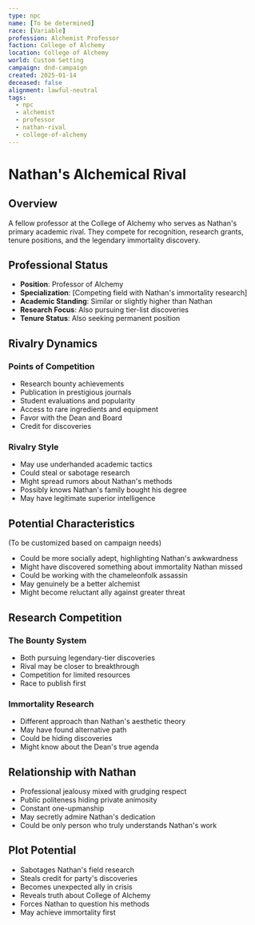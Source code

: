 ```yaml
---
type: npc
name: [To be determined]
race: [Variable]
profession: Alchemist Professor
faction: College of Alchemy
location: College of Alchemy
world: Custom Setting
campaign: dnd-campaign
created: 2025-01-14
deceased: false
alignment: lawful-neutral
tags:
  - npc
  - alchemist
  - professor
  - nathan-rival
  - college-of-alchemy
---
```


# Nathan's Alchemical Rival

## Overview
A fellow professor at the College of Alchemy who serves as Nathan's primary academic rival. They compete for recognition, research grants, tenure positions, and the legendary immortality discovery.

## Professional Status
- **Position**: Professor of Alchemy
- **Specialization**: [Competing field with Nathan's immortality research]
- **Academic Standing**: Similar or slightly higher than Nathan
- **Research Focus**: Also pursuing tier-list discoveries
- **Tenure Status**: Also seeking permanent position

## Rivalry Dynamics
### Points of Competition
- Research bounty achievements
- Publication in prestigious journals
- Student evaluations and popularity
- Access to rare ingredients and equipment
- Favor with the Dean and Board
- Credit for discoveries

### Rivalry Style
- May use underhanded academic tactics
- Could steal or sabotage research
- Might spread rumors about Nathan's methods
- Possibly knows Nathan's family bought his degree
- May have legitimate superior intelligence

## Potential Characteristics
(To be customized based on campaign needs)
- Could be more socially adept, highlighting Nathan's awkwardness
- Might have discovered something about immortality Nathan missed
- Could be working with the chameleonfolk assassin
- May genuinely be a better alchemist
- Might become reluctant ally against greater threat

## Research Competition
### The Bounty System
- Both pursuing legendary-tier discoveries
- Rival may be closer to breakthrough
- Competition for limited resources
- Race to publish first

### Immortality Research
- Different approach than Nathan's aesthetic theory
- May have found alternative path
- Could be hiding discoveries
- Might know about the Dean's true agenda

## Relationship with Nathan
- Professional jealousy mixed with grudging respect
- Public politeness hiding private animosity
- Constant one-upmanship
- May secretly admire Nathan's dedication
- Could be only person who truly understands Nathan's work

## Plot Potential
- Sabotages Nathan's field research
- Steals credit for party's discoveries
- Becomes unexpected ally in crisis
- Reveals truth about College of Alchemy
- Forces Nathan to question his methods
- May achieve immortality first